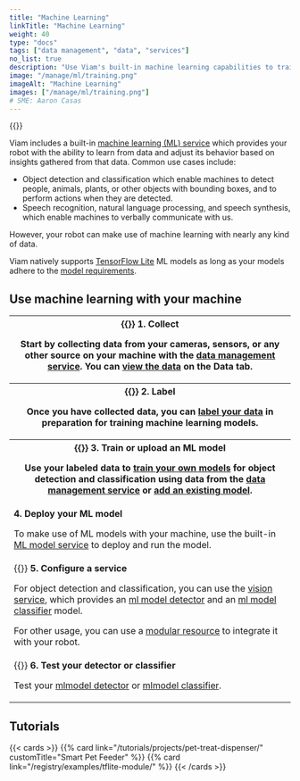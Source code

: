 ```yaml
---
title: "Machine Learning"
linkTitle: "Machine Learning"
weight: 40
type: "docs"
tags: ["data management", "data", "services"]
no_list: true
description: "Use Viam's built-in machine learning capabilities to train image classification models and deploy these models to your robots."
image: "/manage/ml/training.png"
imageAlt: "Machine Learning"
images: ["/manage/ml/training.png"]
# SME: Aaron Casas
---
```


{{<imgproc src="/manage/ml/training.png" class="alignright" resize="400x" declaredimensions=true alt="ML training">}}

Viam includes a built-in [machine learning (ML) service](/services/ml/) which provides your robot with the ability to learn from data and adjust its behavior based on insights gathered from that data.
Common use cases include:

- Object detection and classification which enable machines to detect people, animals, plants, or other objects with bounding boxes, and to perform actions when they are detected.
- Speech recognition, natural language processing, and speech synthesis, which enable machines to verbally communicate with us.

However, your robot can make use of machine learning with nearly any kind of data.

Viam natively supports [TensorFlow Lite](https://www.tensorflow.org/lite) ML models as long as your models adhere to the [model requirements](/services/ml/#tflite_cpu-limitations).

## Use machine learning with your machine

<table>
  <tr>
    <th>{{<imgproc src="/manage/ml/collect.svg" class="fill alignright" style="max-width: 300px" declaredimensions=true alt="Collect data">}}
      <b>1. Collect</b>
      <p>Start by collecting data from your cameras, sensors, or any other source on your machine with the <a href="/services/data/">data management service</a>. You can <a href="/manage/data/view/">view the data</a> on the <b>Data tab</b>.</p>
    </th>
  </tr>
  <tr>
    <th>{{<imgproc src="/manage/ml/label.svg" class="fill alignleft" style="max-width: 300px" declaredimensions=true alt="Label data">}}
      <b>2. Label</b>
      <p>Once you have collected data, you can <a href="/manage/data/label/">label your data</a> in preparation for training machine learning models.</p>
    </th>
  </tr>
  <tr>
    <th>{{<imgproc src="/manage/ml/train.svg" class="fill alignright" style="max-width: 300px" declaredimensions=true alt="Train models">}}
      <b>3. Train or upload an ML model</b>
      <p>Use your labeled data to <a href="/manage/ml/train-model/">train your own models</a> for object detection and classification using data from the <a href="../../services/data/">data management service</a> or <a href="/manage/ml/upload-model/">add an existing model</a>.</p>
    </th>
  </tr>
  <tr>
    <td>
      <b>4. Deploy your ML model</b>
      <p>To make use of ML models with your machine, use the built-in <a href="/services/ml/">ML model service</a> to deploy and run the model.</p>
    </td>
  </tr>
  <tr>
    <td>{{<imgproc src="/manage/ml/configure.svg" class="fill alignleft" style="max-width: 300px" declaredimensions=true alt="Configure a service">}}
      <b>5. Configure a service</b>
      <p>For object detection and classification, you can use the <a href="/services/vision/">vision service</a>, which provides an <a href="/services/vision/detection/#configure-an-mlmodel-detector">ml model detector</a> and an <a href="/services/vision/classification/#configure-an-mlmodel-classifier">ml model classifier</a> model.</p>
      <p>For other usage, you can use a <a href="/registry/">modular resource</a> to integrate it with your robot.</p>
</td>
  </tr>
  <tr>
    <td>{{<imgproc src="manage/ml/deploy.svg" class="fill alignright" style="max-width: 300px" declaredimensions=true alt="Deploy your model">}}
      <b>6. Test your detector or classifier</b>
      <p>Test your <a href="/services/vision/detection/#test-your-detector">mlmodel detector</a> or <a href="/services/vision/classification/#test-your-classifier">mlmodel classifier</a>.</p>
    </td>
  </tr>
</table>

## Tutorials

{{< cards >}}
{{% card link="/tutorials/projects/pet-treat-dispenser/" customTitle="Smart Pet Feeder" %}}
{{% card link="/registry/examples/tflite-module/" %}}
{{< /cards >}}
